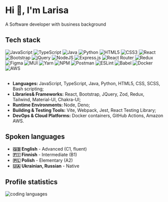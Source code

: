 <h1> Hi 👋, I'm Larisa </h1>
<p>A Software developer with business background</p>
<section>
  <h2> Tech stack</h2>
<div>
  <img src="https://img.shields.io/badge/javascript-%23323330.svg?style=flat&amp;logo=javascript&amp;logoColor=%23F7DF1E" alt="JavaScript">
  <img src="https://img.shields.io/badge/typescript-%23007ACC.svg?style=flat&amp;logo=typescript&amp;logoColor=white" alt="TypeScript">
    <img src="https://img.shields.io/badge/java-%23ED8B00.svg?style=flat&amp;logo=java&amp;logoColor=white" alt="Java">
    <img src="https://img.shields.io/badge/Python-3776AB?logo=python&logoColor=fff" alt="Python">
      <img src="https://img.shields.io/badge/html5-%23E34F26.svg?style=flat&amp;logo=html5&amp;logoColor=white" alt="HTML5">
      <img src="https://img.shields.io/badge/css3-%231572B6.svg?style=flat&amp;logo=css3&amp;logoColor=white" alt="CSS3">
    <img src="https://img.shields.io/badge/react-%2320232a.svg?style=flat&amp;logo=react&amp;logoColor=%2361DAFB" alt="React">
    <img src="https://img.shields.io/badge/Bootstrap-7952B3?logo=bootstrap&logoColor=fff" alt="Bootstrap">
    <img src="https://img.shields.io/badge/jQuery-0769AD?logo=jquery&logoColor=fff" alt="jQuery">
  <img src="https://img.shields.io/badge/node.js-6DA55F?style=flat&amp;logo=node.js&amp;logoColor=white" alt="NodeJS">
  <img src="https://img.shields.io/badge/express.js-%23404d59.svg?style=flat&amp;logo=express&amp;logoColor=%2361DAFB" alt="Express.js">
  <img src="https://img.shields.io/badge/React_Router-CA4245?style=flat&amp;logo=react-router&amp;logoColor=white" alt="React Router">
  <img src="https://img.shields.io/badge/redux-%23593d88.svg?style=flat&amp;logo=redux&amp;logoColor=white" alt="Redux">
  <img src="https://img.shields.io/badge/figma-%23F24E1E.svg?style=flat&amp;logo=figma&amp;logoColor=white" alt="Figma">
  <img src="https://img.shields.io/badge/MUI-%230081CB.svg?style=flat&amp;logo=material-ui&amp;logoColor=white" alt="MUI">
  <img src="https://img.shields.io/badge/yarn-%232C8EBB.svg?style=flat&amp;logo=yarn&amp;logoColor=white" alt="Yarn">
  <img src="https://img.shields.io/badge/NPM-%23000000.svg?style=flat&amp;logo=npm&amp;logoColor=white" alt="NPM">
  <img src="https://img.shields.io/badge/Postman-FF6C37?style=flat&amp;logo=postman&amp;logoColor=white" alt="Postman">
  <img src="https://img.shields.io/badge/ESLint-4B3263?style=flat&amp;logo=eslint&amp;logoColor=white" alt="ESLint">
  <img src="https://img.shields.io/badge/Babel-F9DC3e?style=flat&amp;logo=babel&amp;logoColor=black" alt="Babel">
  <img src="https://img.shields.io/badge/docker-%230db7ed.svg?style=flat&amp;logo=docker&amp;logoColor=white" alt="Docker">
  <img src="https://img.shields.io/badge/AWS-%23FF9900.svg?style=flat&amp;logo=amazon-aws&amp;logoColor=white" alt="AWS">
 </div>
</section>
<br>

<ul>
  <li><strong>Languages: </strong>JavaScript, TypeScript, Java, Python, HTML5, CSS, SCSS, Bash scripting;</li>
  <li><strong>Libraries& Frameworks:</strong> React, Bootstrap, JQuery, Zod, Redux, Tailwind, Material-UI, Chakra-UI; </li>
  <li><strong>Runtime Environments: </strong>Node, Deno;</li>
  <li><strong>Building & Testing Tools:</strong> Vite, Webpack, Jest, React Testing Library;</li>
  <li><strong>DevOps & Cloud Platforms:</strong> Docker containers, GitHub Actions, Amazon AWS.</li>
</ul>

<section>
  <h2>Spoken languages</h2>
  <ul>
    <li><strong>🇬🇧  English</strong> - Advanced (C1, fluent)</li>
    <li><strong>🇫🇮 Finnish</strong> - Intermediate (B1)</li>
    <li><strong>🇵🇱 Polish</strong> - Elementary (A2)</li>
    <li><strong>🇺🇦 Ukrainian, Russian</strong> - Native</li>
  </ul>
</section>

<section>
  <h2> Profile statistics</h2>
<div>
   <img src="https://github-readme-stats.vercel.app/api/top-langs/?username=LarisaShatil&amp;theme=prussian&amp;hide_border=false&amp;include_all_commits=false&amp;count_private=false&amp;layout=compact" alt="coding languages">
</div>
</section>


